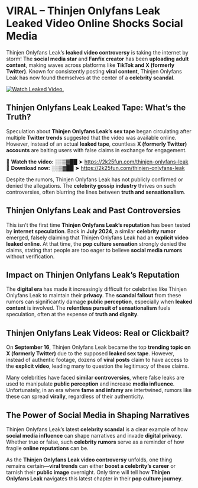 # VIRAL – Thinjen Onlyfans Leak Leaked Video Online Shocks Social Media 

Thinjen Onlyfans Leak’s **leaked video controversy** is taking the internet by storm! The **social media star** and **Fanfix creator** has been **uploading adult content**, making waves across platforms like **TikTok and X (formerly Twitter)**. Known for consistently posting **viral content**, Thinjen Onlyfans Leak has now found themselves at the center of a **celebrity scandal**.  

[![Watch Leaked Video.](https://miro.medium.com/v2/resize:fit:828/format:webp/1*cilzJN44JGOrTw9NJCrNHA.gif "Watch Leaked Video")](https://2k25fun.com/thinjen-onlyfans-leak)

## **Thinjen Onlyfans Leak Leaked Tape: What’s the Truth?**  
Speculation about **Thinjen Onlyfans Leak’s sex tape** began circulating after multiple **Twitter trends** suggested that the video was available online. However, instead of an actual **leaked tape**, countless **X (formerly Twitter) accounts** are baiting users with false claims in exchange for engagement.  

🔹 **Watch the video:** ░░▒▓██ ➤ https://2k25fun.com/thinjen-onlyfans-leak  
🔹 **Download now:** ░░▒▓██ ➤ https://2k25fun.com/thinjen-onlyfans-leak  

Despite the rumors, Thinjen Onlyfans Leak has not publicly confirmed or denied the allegations. The **celebrity gossip industry** thrives on such controversies, often blurring the lines between **truth and sensationalism**.  

## **Thinjen Onlyfans Leak and Past Controversies**  
This isn’t the first time **Thinjen Onlyfans Leak’s reputation** has been tested by **internet speculation**. Back in **July 2024**, a similar **celebrity rumor** emerged, falsely claiming that Thinjen Onlyfans Leak had an **explicit video leaked online**. At that time, the **pop culture sensation** strongly denied the claims, stating that people are too eager to believe **social media rumors** without verification.  

## **Impact on Thinjen Onlyfans Leak’s Reputation**  
The **digital era** has made it increasingly difficult for celebrities like Thinjen Onlyfans Leak to maintain their **privacy**. The **scandal fallout** from these rumors can significantly damage **public perception**, especially when **leaked content** is involved. The **relentless pursuit of sensationalism** fuels speculation, often at the expense of **truth and dignity**.  

## **Thinjen Onlyfans Leak Videos: Real or Clickbait?**  
On **September 16**, Thinjen Onlyfans Leak became the top **trending topic on X (formerly Twitter)** due to the supposed **leaked sex tape**. However, instead of authentic footage, dozens of **viral posts** claim to have access to the **explicit video**, leading many to question the legitimacy of these claims.  

Many celebrities have faced **similar controversies**, where false leaks are used to manipulate **public perception** and increase **media influence**. Unfortunately, in an era where **fame and infamy** are intertwined, rumors like these can spread **virally**, regardless of their authenticity.  

## **The Power of Social Media in Shaping Narratives**  
Thinjen Onlyfans Leak’s latest **celebrity scandal** is a clear example of how **social media influence** can shape narratives and invade **digital privacy**. Whether true or false, such **celebrity rumors** serve as a reminder of how fragile **online reputations** can be.  

As the **Thinjen Onlyfans Leak video controversy** unfolds, one thing remains certain—**viral trends** can either **boost a celebrity’s career** or tarnish their **public image** overnight. Only time will tell how **Thinjen Onlyfans Leak** navigates this latest chapter in their **pop culture journey**. 
